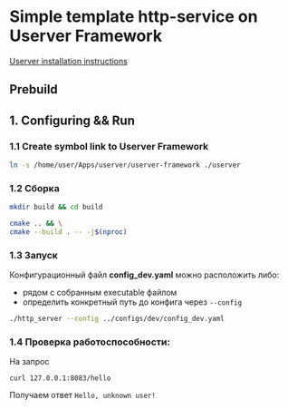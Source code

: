 # Simple template http-service on Userver Framework

[Userver installation instructions](docs/userver_install.md)

## Prebuild

## 1. Configuring && Run

### 1.1 Create symbol link to Userver Framework
```bash
ln -s /home/user/Apps/userver/userver-framework ./userver
```

### 1.2 Сборка
```bash
mkdir build && cd build

cmake .. && \
cmake --build . -- -j$(nproc)
```

### 1.3 Запуск
Конфигурационный файл  **config_dev.yaml** можно расположить либо:
- рядом с собранным executable файлом
- определить конкретный путь до конфига через ```--config```

```bash
./http_server --config ../configs/dev/config_dev.yaml
```

### 1.4 Проверка работоспособности:

На запрос
```
curl 127.0.0.1:8083/hello
```
Получаем ответ
```Hello, unknown user!```
